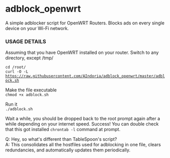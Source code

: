 # adblock_openwrt
A simple adblocker script for OpenWRT Routers. Blocks ads on every single device on your Wi-Fi network.

<H3>USAGE DETAILS</H3>

Assuming that you have OpenWRT installed on your router. Switch to any directory, except /tmp/

  <code>cd /root/</code><br>
  <code>curl -O -L https://raw.githubusercontent.com/AIndoria/adblock_openwrt/master/adblock.sh</code>
  
Make the file executable<br>
  <code>chmod +x adblock.sh</code>
  
Run it<br>
  <code>./adblock.sh</code>

Wait a while, you should be dropped back to the root prompt again after a while depending on your internet speed. Success! You can double check that this got installed <code>chrontab -l</code> command at prompt.

Q: Hey, so what's different than TableSpoon's script?
<br>
A: This consolidates all the hostfiles used for adblocking in one file, clears redundancies, and automatically updates them periodically.

